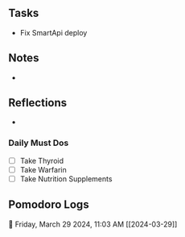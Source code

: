 ## Tasks

-  Fix SmartApi deploy

## Notes

- 

## Reflections

- 

### Daily Must Dos

- [ ] Take Thyroid
- [ ] Take Warfarin
- [ ] Take Nutrition Supplements

## Pomodoro Logs

🍅 Friday, March 29 2024, 11:03 AM [[2024-03-29]]